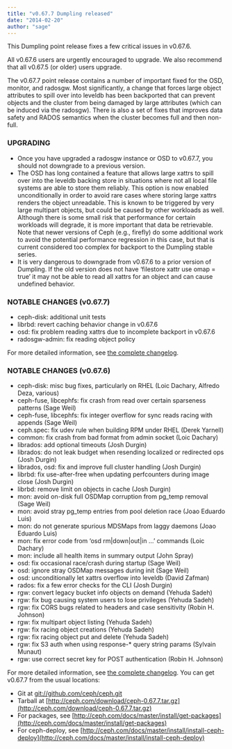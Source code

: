 ```yaml
---
title: "v0.67.7 Dumpling released"
date: "2014-02-20"
author: "sage"
---
```


This Dumpling point release fixes a few critical issues in v0.67.6.

All v0.67.6 users are urgently encouraged to upgrade. We also recommend that all v0.67.5 (or older) users upgrade.

The v0.67.7 point release contains a number of important fixed for the OSD, monitor, and radosgw. Most significantly, a change that forces large object attributes to spill over into leveldb has been backported that can prevent objects and the cluster from being damaged by large attributes (which can be induced via the radosgw). There is also a set of fixes that improves data safety and RADOS semantics when the cluster becomes full and then non-full.

### UPGRADING

- Once you have upgraded a radosgw instance or OSD to v0.67.7, you should not downgrade to a previous version.
- The OSD has long contained a feature that allows large xattrs to spill over into the leveldb backing store in situations where not all local file systems are able to store them reliably. This option is now enabled unconditionally in order to avoid rare cases where storing large xattrs renders the object unreadable. This is known to be triggered by very large multipart objects, but could be caused by other workloads as well. Although there is some small risk that performance for certain workloads will degrade, it is more important that data be retrievable. Note that newer versions of Ceph (e.g., firefly) do some additional work to avoid the potential performance regression in this case, but that is current considered too complex for backport to the Dumpling stable series.
- It is very dangerous to downgrade from v0.67.6 to a prior version of Dumpling. If the old version does not have ‘filestore xattr use omap = true’ it may not be able to read all xattrs for an object and can cause undefined behavior.

### NOTABLE CHANGES (v0.67.7)

- ceph-disk: additional unit tests
- librbd: revert caching behavior change in v0.67.6
- osd: fix problem reading xattrs due to incomplete backport in v0.67.6
- radosgw-admin: fix reading object policy

For more detailed information, see [the complete changelog](http://ceph.com/docs/master/_downloads/v0.67.7.txt).

### NOTABLE CHANGES (v0.67.6)

- ceph-disk: misc bug fixes, particularly on RHEL (Loic Dachary, Alfredo Deza, various)
- ceph-fuse, libcephfs: fix crash from read over certain sparseness patterns (Sage Weil)
- ceph-fuse, libcephfs: fix integer overflow for sync reads racing with appends (Sage Weil)
- ceph.spec: fix udev rule when building RPM under RHEL (Derek Yarnell)
- common: fix crash from bad format from admin socket (Loic Dachary)
- librados: add optional timeouts (Josh Durgin)
- librados: do not leak budget when resending localized or redirected ops (Josh Durgin)
- librados, osd: fix and improve full cluster handling (Josh Durgin)
- librbd: fix use-after-free when updating perfcounters during image close (Josh Durgin)
- librbd: remove limit on objects in cache (Josh Durgin)
- mon: avoid on-disk full OSDMap corruption from pg\_temp removal (Sage Weil)
- mon: avoid stray pg\_temp entries from pool deletion race (Joao Eduardo Luis)
- mon: do not generate spurious MDSMaps from laggy daemons (Joao Eduardo Luis)
- mon: fix error code from ‘osd rm|down|out|in ...’ commands (Loic Dachary)
- mon: include all health items in summary output (John Spray)
- osd: fix occasional race/crash during startup (Sage Weil)
- osd: ignore stray OSDMap messages during init (Sage Weil)
- osd: unconditionally let xattrs overflow into leveldb (David Zafman)
- rados: fix a few error checks for the CLI (Josh Durgin)
- rgw: convert legacy bucket info objects on demand (Yehuda Sadeh)
- rgw: fix bug causing system users to lose privileges (Yehuda Sadeh)
- rgw: fix CORS bugs related to headers and case sensitivity (Robin H. Johnson)
- rgw: fix multipart object listing (Yehuda Sadeh)
- rgw: fix racing object creations (Yehuda Sadeh)
- rgw: fix racing object put and delete (Yehuda Sadeh)
- rgw: fix S3 auth when using response-\* query string params (Sylvain Munaut)
- rgw: use correct secret key for POST authentication (Robin H. Johnson)

For more detailed information, see [the complete changelog](http://ceph.com/docs/master/_downloads/v0.67.6.txt). You can get v0.67.7 from the usual locations:

- Git at [git://github.com/ceph/ceph.git](http://github.com/ceph/ceph)
- Tarball at [http://ceph.com/download/ceph-0.67.7.tar.gz](http://ceph.com/download/ceph-0.67.7.tar.gz)
- For packages, see [http://ceph.com/docs/master/install/get-packages](http://ceph.com/docs/master/install/get-packages)
- For ceph-deploy, see [http://ceph.com/docs/master/install/install-ceph-deploy](http://ceph.com/docs/master/install/install-ceph-deploy)
